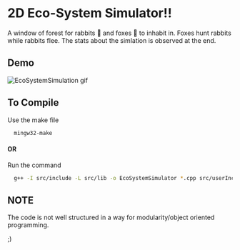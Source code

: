 
# 2D Eco-System Simulator!!
A window of forest for rabbits 🐰 and foxes 🦊 to inhabit in. Foxes hunt rabbits while rabbits flee. The stats
about the simlation is observed at the end. 

## Demo
![EcoSystemSimulation gif](https://github.com/Syrux64/Eco-System-Simulator/assets/118998822/12fb57fc-f01d-4d47-9b83-6ed883a344d9)

## To Compile
Use the make file

```bash
  mingw32-make
```

#### OR
Run the command

```bash
  g++ -I src/include -L src/lib -o EcoSystemSimulator *.cpp src/userIncludes/*.cpp -lmingw32 -lSDL2main -lSDL2 -lSDL2_image -static-libstdc++
```

## NOTE
The code is not well structured in a way for modularity/object oriented programming.

;)

